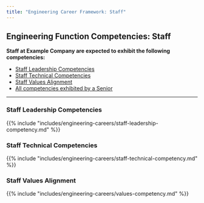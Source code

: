 ```yaml
---
title: "Engineering Career Framework: Staff"
---
```


## Engineering Function Competencies: Staff

**Staff at Example Company are expected to exhibit the following competencies:**

- [Staff Leadership Competencies](#staff-leadership-competencies)
- [Staff Technical Competencies](#staff-technical-competencies)
- [Staff Values Alignment](#staff-values-alignment)
- [All competencies exhibited by a Senior](/handbook/engineering/careers/matrix/senior/)

---

### Staff Leadership Competencies

{{% include "includes/engineering-careers/staff-leadership-competency.md" %}}

### Staff Technical Competencies

{{% include "includes/engineering-careers/staff-technical-competency.md" %}}

### Staff Values Alignment

{{% include "includes/engineering-careers/values-competency.md" %}}
